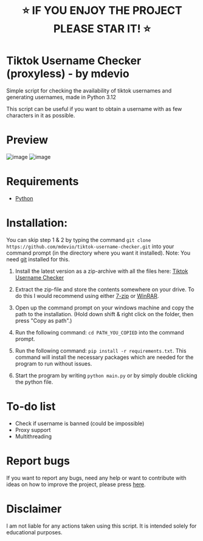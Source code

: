 <h1 align="center">⭐ IF YOU ENJOY THE PROJECT PLEASE STAR IT! ⭐</h1>


# Tiktok Username Checker (proxyless) - by mdevio

Simple script for checking the availability of tiktok usernames and generating usernames, made in Python 3.12

This script can be useful if you want to obtain a username with as few characters in it as possible.

# Preview

![image](https://github.com/user-attachments/assets/67c4fc43-765e-4446-b643-1d07376ad556)
![image](https://github.com/user-attachments/assets/19bbda0d-67bb-490f-8cef-9dd5e91e647b)

# Requirements

- [Python](https://www.python.org/downloads/)

# Installation:

You can skip step 1 & 2 by typing the command `git clone https://github.com/mdevio/tiktok-username-checker.git` into your command prompt (in the directory where you want it installed). Note: You need [git](https://git-scm.com/downloads) installed for this.

1. Install the latest version as a zip-archive with all the files here: [Tiktok Username Checker](https://github.com/mdevio/tiktok-username-checker/archive/refs/heads/main.zip)

2. Extract the zip-file and store the contents somewhere on your drive. To do this I would recommend using either [7-zip](https://www.7-zip.org/download.html) or [WinRAR](https://www.win-rar.com/download.html).

3. Open up the command prompt on your windows machine and copy the path to the installation. (Hold down shift & right click on the folder, then press "Copy as path".)

4. Run the following command: `cd PATH_YOU_COPIED` into the command prompt.

5. Run the following command: `pip install -r requirements.txt`. This command will install the necessary packages which are needed for the program to run without issues.

6. Start the program by writing `python main.py` or by simply double clicking the python file.

# To-do list

- Check if username is banned (could be impossible)
- Proxy support
- Multithreading

# Report bugs

If you want to report any bugs, need any help or want to contribute with ideas on how to improve the project, please press [here](https://github.com/mdevio/TikTok-Username-Checker/issues).

# Disclaimer

I am not liable for any actions taken using this script. It is intended solely for educational purposes.
